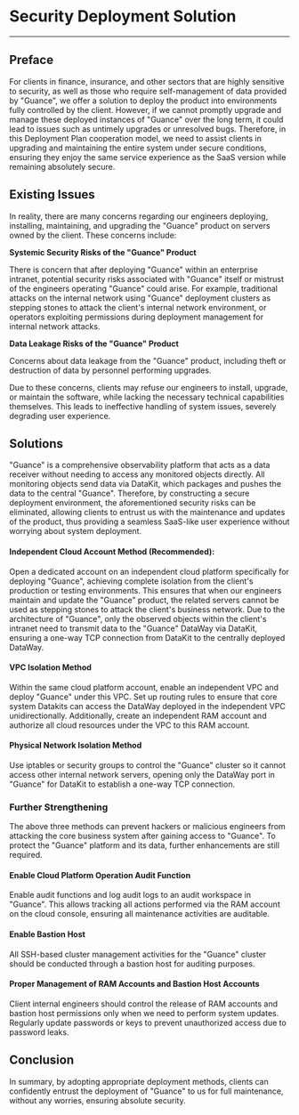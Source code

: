 # Security Deployment Solution
---

## Preface
For clients in finance, insurance, and other sectors that are highly sensitive to security, as well as those who require self-management of data provided by "Guance", we offer a solution to deploy the product into environments fully controlled by the client. However, if we cannot promptly upgrade and manage these deployed instances of "Guance" over the long term, it could lead to issues such as untimely upgrades or unresolved bugs. Therefore, in this Deployment Plan cooperation model, we need to assist clients in upgrading and maintaining the entire system under secure conditions, ensuring they enjoy the same service experience as the SaaS version while remaining absolutely secure.

## Existing Issues
In reality, there are many concerns regarding our engineers deploying, installing, maintaining, and upgrading the "Guance" product on servers owned by the client. These concerns include:

**Systemic Security Risks of the "Guance" Product**

There is concern that after deploying "Guance" within an enterprise intranet, potential security risks associated with "Guance" itself or mistrust of the engineers operating "Guance" could arise. For example, traditional attacks on the internal network using "Guance" deployment clusters as stepping stones to attack the client's internal network environment, or operators exploiting permissions during deployment management for internal network attacks.

**Data Leakage Risks of the "Guance" Product**

Concerns about data leakage from the "Guance" product, including theft or destruction of data by personnel performing upgrades.

Due to these concerns, clients may refuse our engineers to install, upgrade, or maintain the software, while lacking the necessary technical capabilities themselves. This leads to ineffective handling of system issues, severely degrading user experience.

## Solutions
"Guance" is a comprehensive observability platform that acts as a data receiver without needing to access any monitored objects directly. All monitoring objects send data via DataKit, which packages and pushes the data to the central "Guance". Therefore, by constructing a secure deployment environment, the aforementioned security risks can be eliminated, allowing clients to entrust us with the maintenance and updates of the product, thus providing a seamless SaaS-like user experience without worrying about system deployment.

#### Independent Cloud Account Method (Recommended):
Open a dedicated account on an independent cloud platform specifically for deploying "Guance", achieving complete isolation from the client's production or testing environments. This ensures that when our engineers maintain and update the "Guance" product, the related servers cannot be used as stepping stones to attack the client's business network. Due to the architecture of "Guance", only the observed objects within the client's intranet need to transmit data to the "Guance" DataWay via DataKit, ensuring a one-way TCP connection from DataKit to the centrally deployed DataWay.

#### VPC Isolation Method
Within the same cloud platform account, enable an independent VPC and deploy "Guance" under this VPC. Set up routing rules to ensure that core system Datakits can access the DataWay deployed in the independent VPC unidirectionally. Additionally, create an independent RAM account and authorize all cloud resources under the VPC to this RAM account.

#### Physical Network Isolation Method
Use iptables or security groups to control the "Guance" cluster so it cannot access other internal network servers, opening only the DataWay port in "Guance" for DataKit to establish a one-way TCP connection.

### Further Strengthening
The above three methods can prevent hackers or malicious engineers from attacking the core business system after gaining access to "Guance". To protect the "Guance" platform and its data, further enhancements are still required.

#### Enable Cloud Platform Operation Audit Function
Enable audit functions and log audit logs to an audit workspace in "Guance". This allows tracking all actions performed via the RAM account on the cloud console, ensuring all maintenance activities are auditable.

#### Enable Bastion Host
All SSH-based cluster management activities for the "Guance" cluster should be conducted through a bastion host for auditing purposes.

#### Proper Management of RAM Accounts and Bastion Host Accounts
Client internal engineers should control the release of RAM accounts and bastion host permissions only when we need to perform system updates. Regularly update passwords or keys to prevent unauthorized access due to password leaks.

## Conclusion
In summary, by adopting appropriate deployment methods, clients can confidently entrust the deployment of "Guance" to us for full maintenance, without any worries, ensuring absolute security.